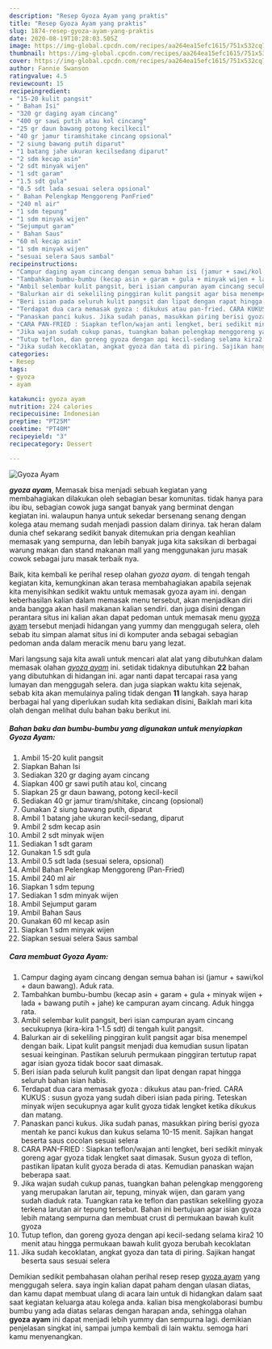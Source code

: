 ```yaml
---
description: "Resep Gyoza Ayam yang praktis"
title: "Resep Gyoza Ayam yang praktis"
slug: 1874-resep-gyoza-ayam-yang-praktis
date: 2020-08-19T10:28:03.505Z
image: https://img-global.cpcdn.com/recipes/aa264ea15efc1615/751x532cq70/gyoza-ayam-foto-resep-utama.jpg
thumbnail: https://img-global.cpcdn.com/recipes/aa264ea15efc1615/751x532cq70/gyoza-ayam-foto-resep-utama.jpg
cover: https://img-global.cpcdn.com/recipes/aa264ea15efc1615/751x532cq70/gyoza-ayam-foto-resep-utama.jpg
author: Fannie Swanson
ratingvalue: 4.5
reviewcount: 15
recipeingredient:
- "15-20 kulit pangsit"
- " Bahan Isi"
- "320 gr daging ayam cincang"
- "400 gr sawi putih atau kol cincang"
- "25 gr daun bawang potong kecilkecil"
- "40 gr jamur tiramshitake cincang opsional"
- "2 siung bawang putih diparut"
- "1 batang jahe ukuran kecilsedang diparut"
- "2 sdm kecap asin"
- "2 sdt minyak wijen"
- "1 sdt garam"
- "1.5 sdt gula"
- "0.5 sdt lada sesuai selera opsional"
- " Bahan Pelengkap Menggoreng PanFried"
- "240 ml air"
- "1 sdm tepung"
- "1 sdm minyak wijen"
- "Sejumput garam"
- " Bahan Saus"
- "60 ml kecap asin"
- "1 sdm minyak wijen"
- "sesuai selera Saus sambal"
recipeinstructions:
- "Campur daging ayam cincang dengan semua bahan isi (jamur + sawi/kol + daun bawang). Aduk rata."
- "Tambahkan bumbu-bumbu (kecap asin + garam + gula + minyak wijen + lada + bawang putih + jahe) ke campuran ayam cincang. Aduk hingga rata."
- "Ambil selembar kulit pangsit, beri isian campuran ayam cincang secukupnya (kira-kira 1-1.5 sdt) di tengah kulit pangsit."
- "Balurkan air di sekeliling pinggiran kulit pangsit agar bisa menempel dengan baik. Lipat kulit pangsit menjadi dua kemudian susun lipatan sesuai keinginan. Pastikan seluruh permukaan pinggiran tertutup rapat agar isian gyoza tidak bocor saat dimasak."
- "Beri isian pada seluruh kulit pangsit dan lipat dengan rapat hingga seluruh bahan isian habis."
- "Terdapat dua cara memasak gyoza : dikukus atau pan-fried. CARA KUKUS : susun gyoza yang sudah diberi isian pada piring. Teteskan minyak wijen secukupnya agar kulit gyoza tidak lengket ketika dikukus dan matang."
- "Panaskan panci kukus. Jika sudah panas, masukkan piring berisi gyoza mentah ke panci kukus dan kukus selama 10-15 menit. Sajikan hangat beserta saus cocolan sesuai selera"
- "CARA PAN-FRIED : Siapkan teflon/wajan anti lengket, beri sedikit minyak goreng agar gyoza tidak lengket saat dimasak. Susun gyoza di teflon, pastikan lipatan kulit gyoza berada di atas. Kemudian panaskan wajan beberapa saat."
- "Jika wajan sudah cukup panas, tuangkan bahan pelengkap menggoreng yang merupakan larutan air, tepung, minyak wijen, dan garam yang sudah diaduk rata. Tuangkan rata ke teflon dan pastikan sekeliling gyoza terkena larutan air tepung tersebut. Bahan ini bertujuan agar isian gyoza lebih matang sempurna dan membuat crust di permukaan bawah kulit gyoza"
- "Tutup teflon, dan goreng gyoza dengan api kecil-sedang selama kira2 10 menit atau hingga permukaan bawah kulit gyoza berubah kecoklatan"
- "Jika sudah kecoklatan, angkat gyoza dan tata di piring. Sajikan hangat beserta saus sesuai selera"
categories:
- Resep
tags:
- gyoza
- ayam

katakunci: gyoza ayam 
nutrition: 224 calories
recipecuisine: Indonesian
preptime: "PT25M"
cooktime: "PT40M"
recipeyield: "3"
recipecategory: Dessert

---
```



![Gyoza Ayam](https://img-global.cpcdn.com/recipes/aa264ea15efc1615/751x532cq70/gyoza-ayam-foto-resep-utama.jpg)

<b><i>gyoza ayam</i></b>, Memasak bisa menjadi sebuah kegiatan yang membahagiakan dilakukan oleh sebagian besar komunitas. tidak hanya para ibu ibu, sebagian cowok juga sangat banyak yang berminat dengan kegiatan ini. walaupun hanya untuk sekedar bersenang senang dengan kolega atau memang sudah menjadi passion dalam dirinya. tak heran dalam dunia chef sekarang sedikit banyak ditemukan pria dengan keahlian memasak yang sempurna, dan lebih banyak juga kita saksikan di berbagai warung makan dan stand makanan mall yang menggunakan juru masak cowok sebagai juru masak terbaik nya.



Baik, kita kembali ke perihal resep olahan <i>gyoza ayam</i>. di tengah tengah kegiatan kita, kemungkinan akan terasa membahagiakan apabila sejenak kita menyisihkan sedikit waktu untuk memasak gyoza ayam ini. dengan keberhasilan kalian dalam memasak menu tersebut, akan menjadikan diri anda bangga akan hasil makanan kalian sendiri. dan juga disini dengan perantara situs ini kalian akan dapat pedoman untuk memasak menu <u>gyoza ayam</u> tersebut menjadi hidangan yang yummy dan menggugah selera, oleh sebab itu simpan alamat situs ini di komputer anda sebagai sebagian pedoman anda dalam meracik menu baru yang lezat.


Mari langsung saja kita awali untuk mencari alat alat yang dibutuhkan dalam memasak olahan <u><i>gyoza ayam</i></u> ini. setidak tidaknya dibutuhkan <b>22</b> bahan yang dibutuhkan di hidangan ini. agar nanti dapat tercapai rasa yang lumayan dan menggugah selera. dan juga siapkan waktu kita sejenak, sebab kita akan memulainya paling tidak dengan <b>11</b> langkah. saya harap berbagai hal yang diperlukan sudah kita sediakan disini, Baiklah mari kita olah dengan melihat dulu bahan baku berikut ini.

<!--inarticleads1-->

##### Bahan baku dan bumbu-bumbu yang digunakan untuk menyiapkan Gyoza Ayam:

1. Ambil 15-20 kulit pangsit
1. Siapkan  Bahan Isi
1. Sediakan 320 gr daging ayam cincang
1. Siapkan 400 gr sawi putih atau kol, cincang
1. Siapkan 25 gr daun bawang, potong kecil-kecil
1. Sediakan 40 gr jamur tiram/shitake, cincang (opsional)
1. Gunakan 2 siung bawang putih, diparut
1. Ambil 1 batang jahe ukuran kecil-sedang, diparut
1. Ambil 2 sdm kecap asin
1. Ambil 2 sdt minyak wijen
1. Sediakan 1 sdt garam
1. Gunakan 1.5 sdt gula
1. Ambil 0.5 sdt lada (sesuai selera, opsional)
1. Ambil  Bahan Pelengkap Menggoreng (Pan-Fried)
1. Ambil 240 ml air
1. Siapkan 1 sdm tepung
1. Sediakan 1 sdm minyak wijen
1. Ambil Sejumput garam
1. Ambil  Bahan Saus
1. Gunakan 60 ml kecap asin
1. Siapkan 1 sdm minyak wijen
1. Siapkan sesuai selera Saus sambal




<!--inarticleads2-->

##### Cara membuat Gyoza Ayam:

1. Campur daging ayam cincang dengan semua bahan isi (jamur + sawi/kol + daun bawang). Aduk rata.
1. Tambahkan bumbu-bumbu (kecap asin + garam + gula + minyak wijen + lada + bawang putih + jahe) ke campuran ayam cincang. Aduk hingga rata.
1. Ambil selembar kulit pangsit, beri isian campuran ayam cincang secukupnya (kira-kira 1-1.5 sdt) di tengah kulit pangsit.
1. Balurkan air di sekeliling pinggiran kulit pangsit agar bisa menempel dengan baik. Lipat kulit pangsit menjadi dua kemudian susun lipatan sesuai keinginan. Pastikan seluruh permukaan pinggiran tertutup rapat agar isian gyoza tidak bocor saat dimasak.
1. Beri isian pada seluruh kulit pangsit dan lipat dengan rapat hingga seluruh bahan isian habis.
1. Terdapat dua cara memasak gyoza : dikukus atau pan-fried. CARA KUKUS : susun gyoza yang sudah diberi isian pada piring. Teteskan minyak wijen secukupnya agar kulit gyoza tidak lengket ketika dikukus dan matang.
1. Panaskan panci kukus. Jika sudah panas, masukkan piring berisi gyoza mentah ke panci kukus dan kukus selama 10-15 menit. Sajikan hangat beserta saus cocolan sesuai selera
1. CARA PAN-FRIED : Siapkan teflon/wajan anti lengket, beri sedikit minyak goreng agar gyoza tidak lengket saat dimasak. Susun gyoza di teflon, pastikan lipatan kulit gyoza berada di atas. Kemudian panaskan wajan beberapa saat.
1. Jika wajan sudah cukup panas, tuangkan bahan pelengkap menggoreng yang merupakan larutan air, tepung, minyak wijen, dan garam yang sudah diaduk rata. Tuangkan rata ke teflon dan pastikan sekeliling gyoza terkena larutan air tepung tersebut. Bahan ini bertujuan agar isian gyoza lebih matang sempurna dan membuat crust di permukaan bawah kulit gyoza
1. Tutup teflon, dan goreng gyoza dengan api kecil-sedang selama kira2 10 menit atau hingga permukaan bawah kulit gyoza berubah kecoklatan
1. Jika sudah kecoklatan, angkat gyoza dan tata di piring. Sajikan hangat beserta saus sesuai selera




Demikian sedikit pembahasan olahan perihal resep resep <u>gyoza ayam</u> yang menggugah selera. saya ingin kalian dapat paham dengan ulasan diatas, dan kamu dapat membuat ulang di acara lain untuk di hidangkan dalam saat saat kegiatan keluarga atau kolega anda. kalian bisa mengkolaborasi bumbu bumbu yang ada diatas selaras dengan harapan anda, sehingga olahan <b>gyoza ayam</b> ini dapat menjadi lebih yummy dan sempurna lagi. demikian penjelasan singkat ini, sampai jumpa kembali di lain waktu. semoga hari kamu menyenangkan.

